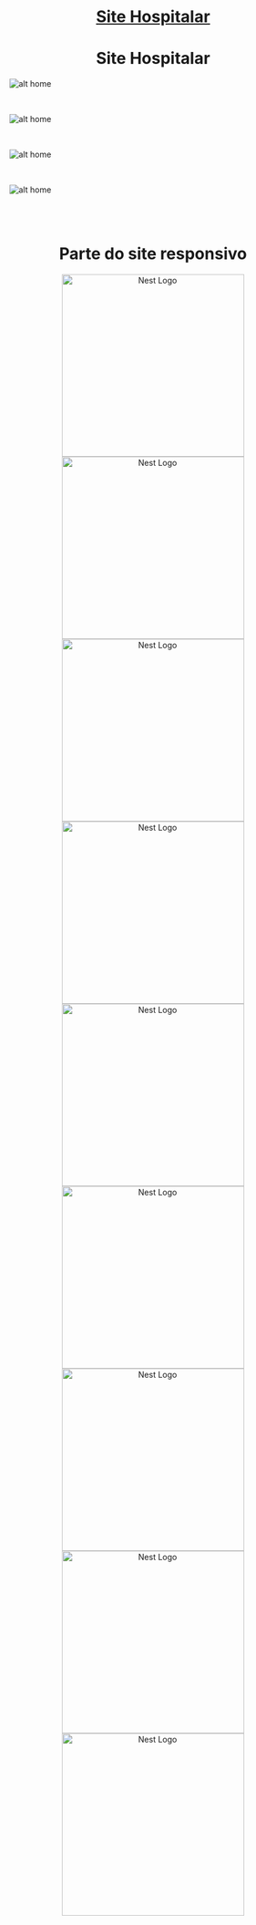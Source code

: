  <a target="_blank" href="https://site-hospitalar.vercel.app/" ><h1 align="center">Site Hospitalar</h1></a>
 
<p align="center">

 <h1 align="center">Site Hospitalar</h1>

![alt home](./assets/readme/img1.png) 

<br>

![alt home](./assets/readme/img2.png)

<br>

![alt home](./assets/readme/img3.png)

<br>

![alt home](./assets/readme/img4.png) 

</p>

<br><br>

<h1 align="center"> Parte do site responsivo </h1>

<p align="center">
  <img src="./assets/readme/mob1.png" width="320" alt="Nest Logo" />
  <br>
   <img src="./assets/readme/mob2.png" width="320" alt="Nest Logo" />
   <br>
    <img src="./assets/readme/mob3.png" width="320" alt="Nest Logo" />
    <br>
   <img src="./assets/readme/mob4.png" width="320" alt="Nest Logo" />
   <br>
   <img src="./assets/readme/mob5.png" width="320" alt="Nest Logo" />
  <br>
   <img src="./assets/readme/mob6.png" width="320" alt="Nest Logo" />
   <br>
    <img src="./assets/readme/mob7.png" width="320" alt="Nest Logo" />
    <br>
   <img src="./assets/readme/mob8.png" width="320" alt="Nest Logo" />
   <br>
   <img src="./assets/readme/mob9.png" width="320" alt="Nest Logo" />

</p> 

